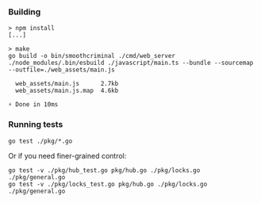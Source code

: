 
### Building

    > npm install
    [...]
    
    > make    
    go build -o bin/smoothcriminal ./cmd/web_server
    ./node_modules/.bin/esbuild ./javascript/main.ts --bundle --sourcemap --outfile=./web_assets/main.js

      web_assets/main.js      2.7kb
      web_assets/main.js.map  4.6kb

    ⚡ Done in 10ms    

### Running tests

    go test ./pkg/*.go
    
Or if you need finer-grained control:
  
    go test -v ./pkg/hub_test.go pkg/hub.go ./pkg/locks.go ./pkg/general.go 
    go test -v ./pkg/locks_test.go pkg/hub.go ./pkg/locks.go ./pkg/general.go
    

